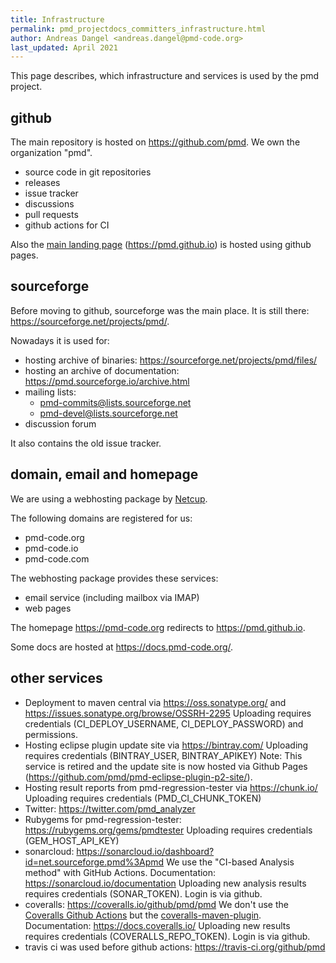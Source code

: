 ```yaml
---
title: Infrastructure
permalink: pmd_projectdocs_committers_infrastructure.html
author: Andreas Dangel <andreas.dangel@pmd-code.org>
last_updated: April 2021
---
```


This page describes, which infrastructure and services is used by the pmd project.

## github

The main repository is hosted on <https://github.com/pmd>. We own the organization "pmd".

*   source code in git repositories
*   releases
*   issue tracker
*   discussions
*   pull requests
*   github actions for CI

Also the [main landing page](pmd_projectdocs_committers_main_landing_page.html) (<https://pmd.github.io>)
is hosted using github pages.

## sourceforge

Before moving to github, sourceforge was the main place. It is still there: <https://sourceforge.net/projects/pmd/>.

Nowadays it is used for:

*   hosting archive of binaries: https://sourceforge.net/projects/pmd/files/
*   hosting an archive of documentation: https://pmd.sourceforge.io/archive.html
*   mailing lists:
    *   <pmd-commits@lists.sourceforge.net>
    *   <pmd-devel@lists.sourceforge.net>
*   discussion forum

It also contains the old issue tracker.

## domain, email and homepage

We are using a webhosting package by [Netcup](https://www.netcup.de/).

The following domains are registered for us:

*   pmd-code.org
*   pmd-code.io
*   pmd-code.com

The webhosting package provides these services:

*   email service (including mailbox via IMAP)
*   web pages

The homepage <https://pmd-code.org> redirects to <https://pmd.github.io>.

Some docs are hosted at <https://docs.pmd-code.org/>.


## other services

*   Deployment to maven central via <https://oss.sonatype.org/> and <https://issues.sonatype.org/browse/OSSRH-2295>
    Uploading requires credentials (CI_DEPLOY_USERNAME, CI_DEPLOY_PASSWORD) and permissions.
*   Hosting eclipse plugin update site via <https://bintray.com/>
    Uploading requires credentials (BINTRAY_USER, BINTRAY_APIKEY)
    Note: This service is retired and the update site is now hosted via Github Pages (<https://github.com/pmd/pmd-eclipse-plugin-p2-site/>).
*   Hosting result reports from pmd-regression-tester via <https://chunk.io/>
    Uploading requires credentials (PMD_CI_CHUNK_TOKEN)
*   Twitter: <https://twitter.com/pmd_analyzer>
*   Rubygems for pmd-regression-tester: <https://rubygems.org/gems/pmdtester>
    Uploading requires credentials (GEM_HOST_API_KEY)
*   sonarcloud: <https://sonarcloud.io/dashboard?id=net.sourceforge.pmd%3Apmd>
    We use the "CI-based Analysis method" with GitHub Actions.
    Documentation: <https://sonarcloud.io/documentation>
    Uploading new analysis results requires credentials (SONAR_TOKEN).
    Login is via github.
*   coveralls: <https://coveralls.io/github/pmd/pmd>
    We don't use the [Coveralls Github Actions](https://github.com/marketplace/actions/coveralls-github-action) but the [coveralls-maven-plugin](https://github.com/trautonen/coveralls-maven-plugin).
    Documentation: <https://docs.coveralls.io/>
    Uploading new results requires credentials (COVERALLS_REPO_TOKEN).
    Login is via github.
*   travis ci was used before github actions: <https://travis-ci.org/github/pmd>


